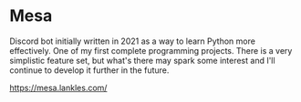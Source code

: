 # Mesa

Discord bot initially written in 2021 as a way to learn Python more effectively. One of my first complete programming projects. There is a very simplistic feature set, but what's there may spark some interest and I'll continue to develop it further in the future.

https://mesa.lankles.com/
